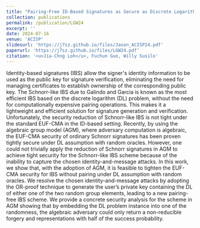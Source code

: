 ```yaml
---
title: "Pairing-Free ID-Based Signatures as Secure as Discrete Logarithm in AGM"
collection: publications
permalink: /publication/LGW24
excerpt: ''
date: 2024-07-16
venue: 'ACISP'
slidesurl: 'https://j7sz.github.io/files/Jason_ACISP24.pdf'
paperurl: 'https://j7sz.github.io/files/LGW24.pdf'
citation: '<u>Jia-Chng Loh</u>, Fuchun Guo, Willy Susilo'
---
```


Identity-based signatures (IBS) allow the signer's identity information to be used as the public key for signature verification, eliminating the need for managing certificates to establish ownership of the corresponding public key. The Schnorr-like IBS due to Galindo and Garcia is known as the most efficient IBS based on the discrete logarithm (DL) problem, without the need for computationally expensive pairing operations. This makes it a lightweight and efficient solution for signature generation and verification. Unfortunately, the security reduction of Schnorr-like IBS is not tight under the standard EUF-CMA in the ID-based setting. Recently, by using the algebraic group model (AGM), where adversary computation is algebraic, the EUF-CMA security of ordinary Schnorr signatures has been proven tightly secure under DL assumption with random oracles. However, one could not trivially apply the reduction of Schnorr signatures in AGM to achieve tight security for the Schnorr-like IBS scheme because of the inability to capture the chosen identity-and-message attacks. In this work, we show that, with the adoption of AGM, it is feasible to tighten the EUF-CMA security for IBS without pairing under DL assumption with random oracles. We resolve the chosen identity-and-message attacks by adopting the OR-proof technique to generate the user’s private key containing the DL of either one of the two random group elements, leading to a new pairing-free IBS scheme. We provide a concrete security analysis for the scheme in AGM showing that by embedding the DL problem instance into one of the randomness, the algebraic adversary could only return a non-reducible forgery and representations with half of the success probability.

